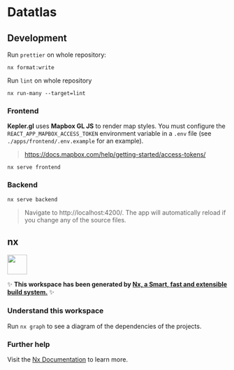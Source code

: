 # Datatlas

## Development

Run `prettier` on whole repository:

```
nx format:write
```

Run `lint` on whole repository

```
nx run-many --target=lint
```

### Frontend

**Kepler.gl** uses **Mapbox GL JS** to render map styles.
You must configure the `REACT_APP_MAPBOX_ACCESS_TOKEN` environment variable in a `.env` file (see `./apps/frontend/.env.example` for an example).

> https://docs.mapbox.com/help/getting-started/access-tokens/

```
nx serve frontend
```

### Backend

```
nx serve backend
```

> Navigate to http://localhost:4200/. The app will automatically reload if you change any of the source files.

## nx

<a href="https://nx.dev" target="_blank" rel="noreferrer"><img src="https://raw.githubusercontent.com/nrwl/nx/master/images/nx-logo.png" width="45"></a>

✨ **This workspace has been generated by [Nx, a Smart, fast and extensible build system.](https://nx.dev)** ✨

### Understand this workspace

Run `nx graph` to see a diagram of the dependencies of the projects.

### Further help

Visit the [Nx Documentation](https://nx.dev) to learn more.
